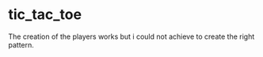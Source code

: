 # tic_tac_toe

The creation of the players works but i could not achieve to create the right pattern. 
